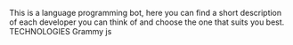 This is a language programming bot, here you can find a short description of each developer you can think of and choose the one that suits you best.
TECHNOLOGIES
Grammy js
